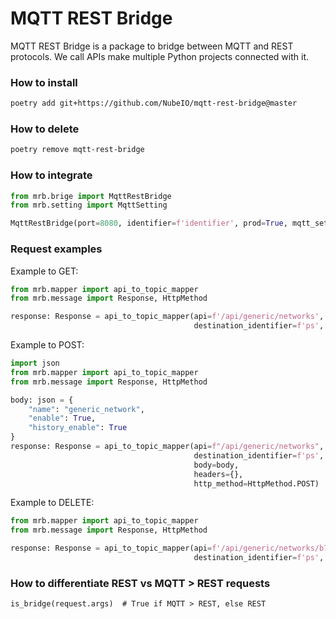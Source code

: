 # MQTT REST Bridge

MQTT REST Bridge is a package to bridge between MQTT and REST protocols. We call APIs make multiple Python projects
connected with it.

### How to install

```bash
poetry add git+https://github.com/NubeIO/mqtt-rest-bridge@master
```

### How to delete

```bash
poetry remove mqtt-rest-bridge
```

### How to integrate

```python
from mrb.brige import MqttRestBridge
from mrb.setting import MqttSetting

MqttRestBridge(port=8080, identifier=f'identifier', prod=True, mqtt_setting=MqttSetting())
```


### Request examples

Example to GET:

```python
from mrb.mapper import api_to_topic_mapper
from mrb.message import Response, HttpMethod

response: Response = api_to_topic_mapper(api=f'/api/generic/networks',
                                         destination_identifier=f'ps', http_method=HttpMethod.GET)
```

Example to POST:
```python
import json
from mrb.mapper import api_to_topic_mapper
from mrb.message import Response, HttpMethod

body: json = {
    "name": "generic_network",
    "enable": True,
    "history_enable": True
}
response: Response = api_to_topic_mapper(api=f"/api/generic/networks",
                                         destination_identifier=f'ps',
                                         body=body,
                                         headers={},
                                         http_method=HttpMethod.POST)
```

Example to DELETE:

```python
from mrb.mapper import api_to_topic_mapper
from mrb.message import Response, HttpMethod

response: Response = api_to_topic_mapper(api=f'/api/generic/networks/b7a23aa5-b8a1-4a0f-9acf-4fb011bce50e',
                                         destination_identifier=f'ps', http_method=HttpMethod.DELETE)
```

### How to differentiate REST vs MQTT > REST requests

```
is_bridge(request.args)  # True if MQTT > REST, else REST
```
